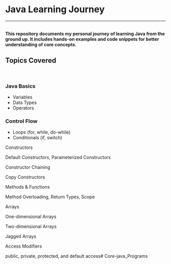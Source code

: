 
<h1>Java Learning Journey</h1>
<hr>
<br>
<strong>This repository documents my personal journey of learning Java from the ground up. It includes hands-on examples and code snippets for better understanding of core concepts.</strong>

<h2>Topics Covered</h2>
<br>
<h3>Java Basics</h3>
<ul>
  <li>Variables</li>
  <li> Data Types</li>
  <li>Operators</li>
</ul> 

<h3>Control Flow</h3>
<ul>
  <li>Loops (for, while, do-while)</li>
  <li>Conditionals (if, switch)</li>
</ul>
Constructors

Default Constructors, Parameterized Constructors

Constructor Chaining

Copy Constructors

Methods & Functions

Method Overloading, Return Types, Scope

Arrays

One-dimensional Arrays

Two-dimensional Arrays

Jagged Arrays

Access Modifiers

public, private, protected, and default access# Core-java_Programs
